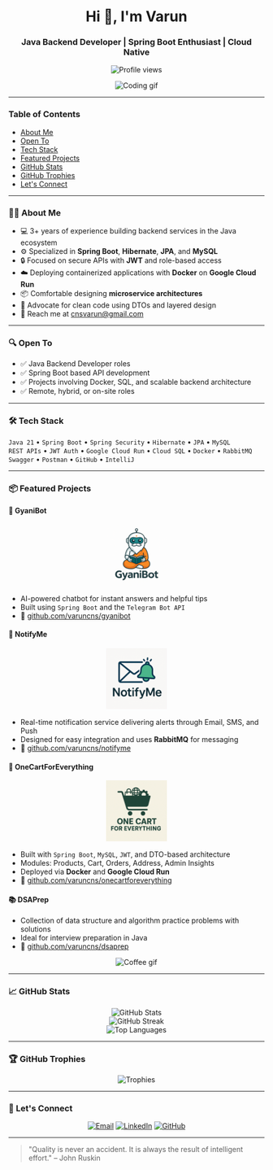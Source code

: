 <h1 align="center">Hi 👋, I'm Varun</h1>
<h3 align="center">Java Backend Developer | Spring Boot Enthusiast | Cloud Native</h3>

<p align="center">
  <img src="https://komarev.com/ghpvc/?username=varuncns&label=Profile%20views&color=0e75b6&style=flat" alt="Profile views" />
</p>

<p align="center">
  <img src="https://media.giphy.com/media/qgQUggAC3Pfv687qPC/giphy.gif" width="400" alt="Coding gif" />
</p>

---

### Table of Contents

- [About Me](#-about-me)
- [Open To](#-open-to)
- [Tech Stack](#-tech-stack)
- [Featured Projects](#-featured-projects)
- [GitHub Stats](#-github-stats)
- [GitHub Trophies](#-github-trophies)
- [Let's Connect](#-lets-connect)

---

### 👨‍💻 About Me

- 💻 3+ years of experience building backend services in the Java ecosystem
- ⚙️ Specialized in **Spring Boot**, **Hibernate**, **JPA**, and **MySQL**
- 🔒 Focused on secure APIs with **JWT** and role-based access
- ☁️ Deploying containerized applications with **Docker** on **Google Cloud Run**
- 📦 Comfortable designing **microservice architectures**
- 🔧 Advocate for clean code using DTOs and layered design
- 📨 Reach me at [cnsvarun@gmail.com](mailto:cnsvarun@gmail.com)

---

### 🔍 Open To

- ✅ Java Backend Developer roles
- ✅ Spring Boot based API development
- ✅ Projects involving Docker, SQL, and scalable backend architecture
- ✅ Remote, hybrid, or on-site roles

---

### 🛠️ Tech Stack

`Java 21` • `Spring Boot` • `Spring Security` • `Hibernate` • `JPA` • `MySQL`  
`REST APIs` • `JWT Auth` • `Google Cloud Run` • `Cloud SQL` • `Docker` • `RabbitMQ`  
`Swagger` • `Postman` • `GitHub` • `IntelliJ`

---

### 📦 Featured Projects

#### 🤖 GyaniBot

<p align="center">
  <img src="gyaniBot.png" width="120" alt="GyaniBot Screenshot" />
</p>

- AI-powered chatbot for instant answers and helpful tips
- Built using `Spring Boot` and the `Telegram Bot API`
- 📌 [github.com/varuncns/gyanibot](https://github.com/varuncns/gyanibot)

#### 🔔 NotifyMe

<p align="center">
  <img src="notifyme.png" width="120" alt="NotifyMe Screenshot" />
</p>

- Real-time notification service delivering alerts through Email, SMS, and Push
- Designed for easy integration and uses **RabbitMQ** for messaging
- 📌 [github.com/varuncns/notifyme](https://github.com/varuncns/notifyme)

#### 🛒 OneCartForEverything

<p align="center">
  <img src="cart.png" width="120" alt="OneCartForEverything Screenshot" />
</p>

- Built with `Spring Boot`, `MySQL`, `JWT`, and DTO-based architecture
- Modules: Products, Cart, Orders, Address, Admin Insights
- Deployed via **Docker** and **Google Cloud Run**
- 📌 [github.com/varuncns/onecartforeverything](https://github.com/varuncns/onecartforeverything)

#### 📚 DSAPrep

- Collection of data structure and algorithm practice problems with solutions
- Ideal for interview preparation in Java
- 📌 [github.com/varuncns/dsaprep](https://github.com/varuncns/dsaprep)

<p align="center">
  <img src="https://media.giphy.com/media/f3iwJFOVOwuy7K6FFw/giphy.gif" width="400" alt="Coffee gif" />
</p>

---

### 📈 GitHub Stats

<p align="center">
  <img src="https://github-readme-stats.vercel.app/api?username=varuncns&show_icons=true&theme=radical" alt="GitHub Stats" />
  <br/>
  <img src="https://github-readme-streak-stats.herokuapp.com/?user=varuncns&theme=radical" alt="GitHub Streak" />
  <br/>
  <img src="https://github-readme-stats.vercel.app/api/top-langs/?username=varuncns&layout=compact&theme=radical" alt="Top Languages" />
</p>

---

### 🏆 GitHub Trophies

<p align="center">
  <img src="https://github-profile-trophy.vercel.app/?username=varuncns&theme=radical&row=1" alt="Trophies" />
</p>

---

### 📧 Let's Connect

<p align="center">
  <a href="mailto:cnsvarun@gmail.com"><img src="https://img.shields.io/badge/Email-D14836?style=for-the-badge&logo=gmail&logoColor=white" alt="Email" /></a>
  <a href="https://www.linkedin.com/in/varuncns/"><img src="https://img.shields.io/badge/LinkedIn-0077B5?style=for-the-badge&logo=linkedin&logoColor=white" alt="LinkedIn" /></a>
  <a href="https://github.com/varuncns"><img src="https://img.shields.io/badge/GitHub-000?style=for-the-badge&logo=github&logoColor=white" alt="GitHub" /></a>
</p>

---

> "Quality is never an accident. It is always the result of intelligent effort." – John Ruskin
